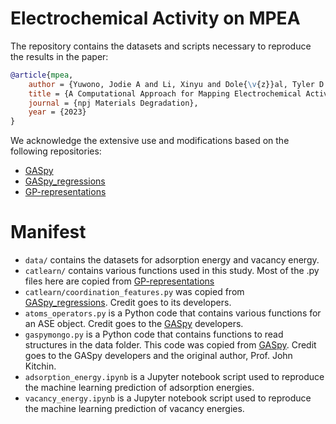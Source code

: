 # Electrochemical Activity on MPEA

The repository contains the datasets and scripts necessary to reproduce the results in the paper:

```bibtex
@article{mpea,
    author = {Yuwono, Jodie A and Li, Xinyu and Dole{\v{z}}al, Tyler D and Samin, Adib J and Shi, Javen Qinfeng and Li, Zhipeng and Birbilis, Nick},
    title = {A Computational Approach for Mapping Electrochemical Activity of Multi-Principal Element Alloys},
    journal = {npj Materials Degradation},
    year = {2023}
}
```

We acknowledge the extensive use and modifications based on the following repositories:
- [GASpy](https://github.com/ulissigroup/GASpy)
- [GASpy_regressions](https://github.com/ulissigroup/GASpy_regressions)
- [GP-representations](https://github.com/UON-comp-chem/GP-representations)

# Manifest
*  `data/` contains the datasets for adsorption energy and vacancy energy.
*  `catlearn/` contains various functions used in this study. Most of the .py files here are copied from [GP-representations](https://github.com/UON-comp-chem/GP-representations)
* `catlearn/coordination_features.py` was copied from [GASpy_regressions](https://github.com/ulissigroup/GASpy_regressions). Credit goes to its developers.
* `atoms_operators.py` is a Python code that contains various functions for an ASE object. Credit goes to the [GASpy](https://github.com/ulissigroup/GASpy) developers.
* `gaspymongo.py` is a Python code that contains functions to read structures in the data folder. This code was copied from [GASpy](https://github.com/ulissigroup/GASpy). Credit goes to the GASpy developers and the original author, Prof. John Kitchin.
* `adsorption_energy.ipynb`  is a Jupyter notebook script used to reproduce the machine learning prediction of adsorption energies.
* `vacancy_energy.ipynb`  is a Jupyter notebook script used to reproduce the machine learning prediction of vacancy energies.
